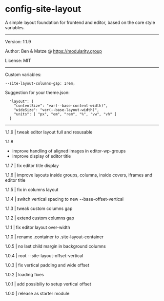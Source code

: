 # config-site-layout

A simple layout foundation for frontend and editor, based on the core style variables.

---

Version: 1.1.9

Author: Ben & Matze @ https://modularity.group

License: MIT

---

Custom variables:

```
--site-layout-columns-gap: 1rem;
```

Suggestion for your theme.json:

```
  "layout": {
    "contentSize": "var(--base-content-width)",
    "wideSize": "var(--base-layout-width)",
    "units": [ "px", "em", "rem", "%", "vw", "vh" ]
  }
```

---

1.1.9 | tweak editor layout full and resusable

1.1.8
- improve handling of aligned images in editor-wp-groups
- improve display of editor title

1.1.7 | fix editor title display

1.1.6 | improve layouts inside groups, columns, inside covers, iframes and editor title

1.1.5 | fix in columns layout

1.1.4 | switch vertical spacing to new --base-offset-vertical

1.1.3 | tweak custom columns gap

1.1.2 | extend custom columns gap

1.1.1 | fix editor layout over-width

1.1.0 | rename .container to .site-layout-container

1.0.5 | no last child margin in background columns

1.0.4 | root --site-layout-offset-vertical

1.0.3 | fix vertical padding and wide offset

1.0.2 | loading fixes

1.0.1 | add possibiliy to setup vertical offset

1.0.0 | release as starter module
